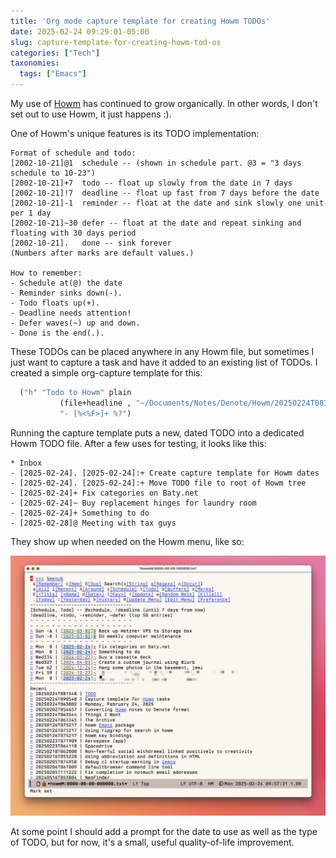 ```yaml
---
title: 'Org mode capture template for creating Howm TODOs'
date: 2025-02-24 09:29:01-05:00
slug: capture-template-for-creating-howm-tod-os
categories: ["Tech"]
taxonomies:
  tags: ["Emacs"]
---
```


My use of [Howm](https://github.com/kaorahi/howm) has continued to grow organically. In other words, I don't set out to use Howm, it just happens :).

One of Howm's unique features is its TODO implementation:

<!--more-->

```
Format of schedule and todo:
[2002-10-21]@1  schedule -- (shown in schedule part. @3 = "3 days schedule to 10-23")
[2002-10-21]+7  todo -- float up slowly from the date in 7 days
[2002-10-21]!7  deadline -- float up fast from 7 days before the date
[2002-10-21]-1  reminder -- float at the date and sink slowly one unit per 1 day
[2002-10-21]~30 defer -- float at the date and repeat sinking and floating with 30 days period
[2002-10-21].   done -- sink forever
(Numbers after marks are default values.)

How to remember:
- Schedule at(@) the date
- Reminder sinks down(-).
- Todo floats up(+).
- Deadline needs attention!
- Defer waves(~) up and down.
- Done is the end(.).
```

These TODOs can be placed anywhere in any Howm file, but sometimes I just want to capture a task and have it added to an existing list of TODOs. I created a simple org-capture template for this:

```lisp
  ("h" "Todo to Howm" plain
           (file+headline , "~/Documents/Notes/Denote/Howm/20250224T081548--todo.org" "Inbox")
           "- [%<%F>]+ %?")
```

Running the capture template puts a new, dated TODO into a dedicated Howm TODO file. After a few uses for testing, it looks like this:

```
* Inbox
- [2025-02-24]. [2025-02-24]:+ Create capture template for Howm dates
- [2025-02-24]. [2025-02-24]:+ Move TODO file to root of Howm tree
- [2025-02-24]+ Fix categories on Baty.net
- [2025-02-24]~ Buy replacement hinges for laundry room
- [2025-02-24]+ Something to do
- [2025-02-28]@ Meeting with tax guys
```

They show up when needed on the Howm menu, like so:

![Howm Menu](howm-cover.png "Howm Menu")

At some point I should add a prompt for the date to use as well as the type of TODO, but for now, it's a small, useful quality-of-life improvement.

